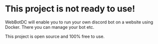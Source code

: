 # This project is not ready to use!

WebBotDC will enable you to run your own discord bot on a website using Docker. There you can manage your bot etc.

This project is open source and 100% free to use.
